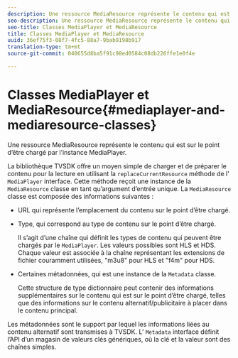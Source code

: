```yaml
---
description: Une ressource MediaResource représente le contenu qui est sur le point d’être chargé par l’instance MediaPlayer.
seo-description: Une ressource MediaResource représente le contenu qui est sur le point d’être chargé par l’instance MediaPlayer.
seo-title: Classes MediaPlayer et MediaResource
title: Classes MediaPlayer et MediaResource
uuid: 36ef75f3-08f7-4fc5-88a7-9bab9198b917
translation-type: tm+mt
source-git-commit: 040655d8ba5f91c98ed0584c08db226ffe1e0f4e

---
```



# Classes MediaPlayer et MediaResource{#mediaplayer-and-mediaresource-classes}

Une ressource MediaResource représente le contenu qui est sur le point d’être chargé par l’instance MediaPlayer.

<!--<a id="section_B09A012C97454AF58CE2269B800D8027"></a>-->

La bibliothèque TVSDK offre un moyen simple de charger et de préparer le contenu pour la lecture en utilisant la `replaceCurrentResource` méthode de l’ `MediaPlayer` interface. Cette méthode reçoit une instance de la `MediaResource` classe en tant qu’argument d’entrée unique. La `MediaResource` classe est composée des informations suivantes :

* URL qui représente l’emplacement du contenu sur le point d’être chargé.
* Type, qui correspond au type de contenu sur le point d’être chargé.

   Il s’agit d’une chaîne qui définit les types de contenu qui peuvent être chargés par le `MediaPlayer`. Les valeurs possibles sont HLS et HDS. Chaque valeur est associée à la chaîne représentant les extensions de fichier couramment utilisées, &quot;m3u8&quot; pour HLS et &quot;f4m&quot; pour HDS.
* Certaines métadonnées, qui est une instance de la `Metadata` classe.

   Cette structure de type dictionnaire peut contenir des informations supplémentaires sur le contenu qui est sur le point d’être chargé, telles que des informations sur le contenu alternatif/publicitaire à placer dans le contenu principal.

Les métadonnées sont le support par lequel les informations liées au contenu alternatif sont transmises à TVSDK. L’ `Metadata` interface définit l’API d’un magasin de valeurs clés génériques, où la clé et la valeur sont des chaînes simples.
